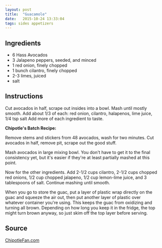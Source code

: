 ```yaml
---
layout: post
title:  "Guacamole"
date:   2015-10-24 13:33:04
tags: sides appetizers
---
```


Ingredients
-----------

- 6 Hass Avocados
- 3 Jalapeno peppers, seeded, and minced
- 1 red onion, finely chopped
- 1 bunch cilantro, finely chopped
- 2-3 limes, juiced
- salt

Instructions
------------

Cut avocados in half, scrape out insides into a bowl. Mash until mostly smooth.
Add about 1/3 of each: red onion, cilantro, halapenos, lime juice, 1/4 tsp salt
Add more of each ingredient to taste.

**Chipotle's Batch Recipe:**

Remove stems and stickers from 48 avocados, wash for two minutes. Cut avocados
in half, remove pit, scrape out the good stuff.

Mash avocados in large mixing bowl. You don't have to get it to the final
consistency yet, but it's easier if they're at least partially mashed at this
point.

Now for the other ingredients. Add 2-1/2 cups cilantro, 2-1/2 cups chopped red
onions, 1/2 cup chopped jalapeno, 1/2 cup lemon-lime juice, and 3 tablespoons
of salt. Continue mashing until smooth.

When you go to store the guac, put a layer of plastic wrap directly on the guac
and squeeze the air out, then put another layer of plastic over whatever
container you're using. This keeps the guac from oxidizing and turning all
brown. Depending on how long you keep it in the fridge, the top might turn
brown anyway, so just skim off the top layer before serving.

Source
------
[ChipotleFan.com](http://www.chipotlefan.com/index.php?id=guacamole_recipe)

